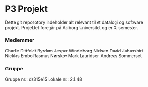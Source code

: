 # P3 Projekt #

Dette git reposotory indeholder alt relevant til et datalogi og software projekt. Projektet foregår på Aalborg Universitet og er 3. semester.

### Medlemmer ###

Charlie Dittfeldt Byrdam
Jesper Windelborg Nielsen
David Jahanshiri
Nicklas Embo
Rasmus Nørskov
Mark Lauridsen
Andreas Sommerset

### Gruppe ###

Gruppe nr.: ds315e15
Lokale nr.: 2.1.48